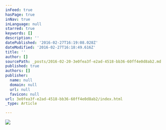 ```yaml
---
inFeed: true
hasPage: true
inNav: true
inLanguage: null
starred: true
keywords: []
description: ''
datePublished: '2016-02-27T16:19:08.028Z'
dateModified: '2016-02-27T16:18:49.616Z'
title: ''
author: []
sourcePath: _posts/2016-02-20-3e0fea3f-e2ad-4518-bb36-60ff4e0d8ab2.md
published: true
authors: []
publisher:
  name: null
  domain: null
  url: null
  favicon: null
url: 3e0fea3f-e2ad-4518-bb36-60ff4e0d8ab2/index.html
_type: Article

---
```

![](https://the-grid-user-content.s3-us-west-2.amazonaws.com/7afd3cfb-814c-4489-a96a-6462d464b38c.png)
